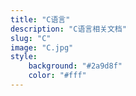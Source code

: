 ```yaml
---
title: "C语言"
description: "C语言相关文档"
slug: "C"
image: "C.jpg"
style:
    background: "#2a9d8f"
    color: "#fff"
---
```

